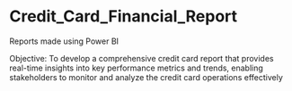 # Credit_Card_Financial_Report
Reports made using Power BI

Objective:
To develop a comprehensive credit card report that provides real-time insights into key performance metrics and trends, enabling stakeholders to monitor and analyze the credit card operations effectively
  
